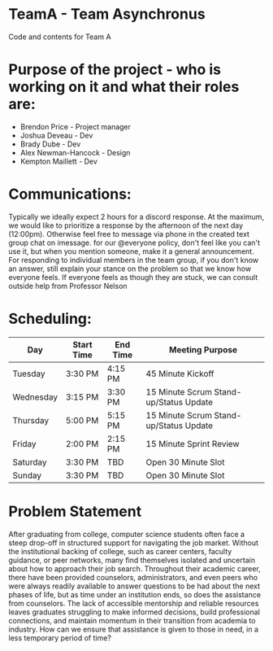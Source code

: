 # TeamA - Team Asynchronus
Code and contents for Team A


# Purpose of the project - who is working on it and what their roles are:
+ Brendon Price - Project manager 
+ Joshua Deveau - Dev 
+ Brady Dube - Dev 
+ Alex Newman-Hancock - Design 
+ Kempton Maillett - Dev



# Communications:

Typically we ideally expect 2 hours for a discord response. At the maximum, we would like to prioritize a response by the afternoon of the next day (12:00pm). Otherwise feel free to message via phone in the created text group chat on imessage. for our @everyone policy, don't feel like you can't use it, but when you mention someone, make it a general announcement. For responding to individual members in the team group, if you don't know an answer, still explain your stance on the problem so that we know how everyone feels. If everyone feels as though they are stuck, we can consult outside help from Professor Nelson



# Scheduling:

| Day  | Start Time | End Time | Meeting Purpose |
| ------------- | ------------- | ------------- | ------------- |
| Tuesday | 3:30 PM | 4:15 PM | 45 Minute Kickoff |
| Wednesday  | 3:15 PM  | 3:30 PM | 15 Minute Scrum Stand-up/Status Update |    
| Thursday  | 5:00 PM  | 5:15 PM | 15 Minute Scrum Stand-up/Status Update |
| Friday | 2:00 PM | 2:15 PM | 15 Minute Sprint Review |
| Saturday  | 3:30 PM  | TBD | Open 30 Minute Slot |  
| Sunday  | 3:30 PM  | TBD | Open 30 Minute Slot |







# Problem Statement 

After graduating from college, computer science students often face a steep drop-off in structured support for navigating the job market. Without the institutional backing of college, such as career centers, faculty guidance, or peer networks, many find themselves isolated and uncertain about how to approach their job search. Throughout their academic career, there have been provided counselors, administrators, and even peers who were always readily available to answer questions to be had about the next phases of life, but as time under an institution ends, so does the assistance from counselors. The lack of accessible mentorship and reliable resources leaves graduates struggling to make informed decisions, build professional connections, and maintain momentum in their transition from academia to industry. How can we ensure that assistance is given to those in need, in a less temporary period of time?







